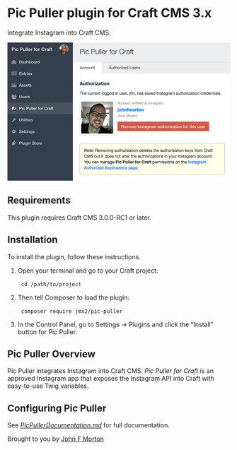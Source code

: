 # Pic Puller plugin for Craft CMS 3.x

Integrate Instagram into Craft CMS.

![Screenshot](resources/img/screenshot.jpg)

## Requirements

This plugin requires Craft CMS 3.0.0-RC1 or later.

## Installation

To install the plugin, follow these instructions.

1. Open your terminal and go to your Craft project:

        cd /path/to/project

2. Then tell Composer to load the plugin:

        composer require jmx2/pic-puller

3. In the Control Panel, go to Settings → Plugins and click the “Install” button for Pic Puller.

## Pic Puller Overview

Pic Puller integrates Instagram into Craft CMS. *Pic Puller for Craft* is an approved Instagram app that exposes the Instagram API into Craft with easy-to-use Twig variables.

## Configuring Pic Puller

See [_PicPullerDocumentation.md_](https://github.com/johnfmorton/picpuller-for-craft3/blob/master/PicPullerDocumentation.md) for full documentation.

Brought to you by [John F Morton](https://picpuller.com)
